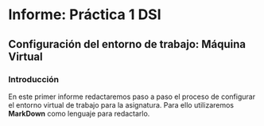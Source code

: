 # Informe: Práctica 1 DSI
## Configuración del entorno de trabajo: Máquina Virtual
### Introducción
En este primer informe redactaremos paso a paso el proceso de configurar el entorno virtual de trabajo para la asignatura. Para ello utilizaremos **MarkDown** como lenguaje para redactarlo. 

